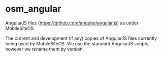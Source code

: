 osm_angular
===========

AngularJS files (https://github.com/angular/angular.js) as under MobileSiteOS

The current and development (if any) copies of AngularJS files currently being used by MobileSiteOS. We use the standard AngularJS scripts, however we rename them by version.
